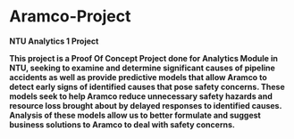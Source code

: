 # Aramco-Project
<b>NTU Analytics 1 Project<b>  

This project is a Proof Of Concept Project done for Analytics Module in NTU, seeking to examine and determine significant causes of pipeline accidents as well as provide predictive models that allow Aramco to detect early signs of identified causes that pose safety concerns. 
These models seek to help Aramco reduce unnecessary safety hazards and resource loss brought about by delayed responses to identified causes.
Analysis of these models allow us to better formulate and suggest business solutions to Aramco to deal with safety concerns.
